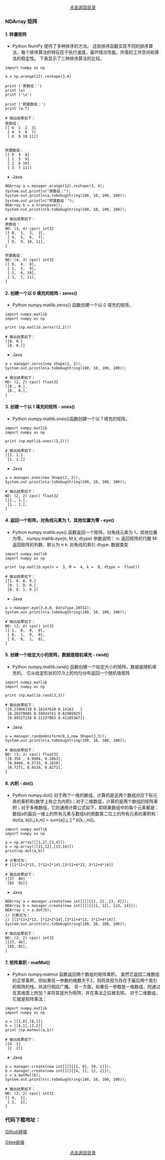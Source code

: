 <div align="center">
  <a href="http://aias.top/AIAS/guides/tutorials/ndarray/index.html">点击返回目录</a>
</div>  


### NDArray 矩阵

#### 1. 转置矩阵
- Python
NumPy 提供了多种排序的方法。 这些排序函数实现不同的排序算法，每个排序算法的特征在于执行速度，最坏情况性能，所需的工作空间和算法的稳定性。 下表显示了三种排序算法的比较。
```text
import numpy as np
 
a = np.arange(12).reshape(3,4)
 
print ('原数组：')
print (a)
print ('\n')
 
print ('转置数组：')
print (a.T)

# 输出结果如下：
原数组：
[[ 0  1  2  3]
 [ 4  5  6  7]
 [ 8  9 10 11]]


转置数组：
[[ 0  4  8]
 [ 1  5  9]
 [ 2  6 10]
 [ 3  7 11]]
```

- Java
```text
NDArray a = manager.arange(12).reshape(3, 4);
System.out.println("原数组：");
System.out.println(a.toDebugString(100, 10, 100, 100));
System.out.println("转置数组：");
NDArray b = a.transpose();
System.out.println(b.toDebugString(100, 10, 100, 100));

# 输出结果如下：
原数组：
ND: (3, 4) cpu() int32
[[ 0,  1,  2,  3],
 [ 4,  5,  6,  7],
 [ 8,  9, 10, 11],
]

转置数组：
ND: (4, 3) cpu() int32
[[ 0,  4,  8],
 [ 1,  5,  9],
 [ 2,  6, 10],
 [ 3,  7, 11],
]
```

#### 2. 创建一个以 0 填充的矩阵 - zeros()
- Python
numpy.matlib.zeros() 函数创建一个以 0 填充的矩阵。

```text
import numpy.matlib 
import numpy as np 
 
print (np.matlib.zeros((2,2)))

# 输出结果如下：
[[0. 0.]
 [0. 0.]]
```

- Java
```text
a = manager.zeros(new Shape(2, 2));
System.out.println(a.toDebugString(100, 10, 100, 100));

# 输出结果如下：
ND: (2, 2) cpu() float32
[[0., 0.],
 [0., 0.],
]
```

#### 3. 创建一个以 1 填充的矩阵 - ones()
- Python
numpy.matlib.ones()函数创建一个以 1 填充的矩阵。

```text
import numpy.matlib 
import numpy as np 
 
print (np.matlib.ones((2,2)))

# 输出结果如下：
[[1. 1.]
 [1. 1.]]
```

- Java
```text
a = manager.ones(new Shape(2, 2));
System.out.println(a.toDebugString(100, 10, 100, 100));  
        
# 输出结果如下：
ND: (2, 2) cpu() float32
[[1., 1.],
 [1., 1.],
]
```

#### 4. 返回一个矩阵，对角线元素为 1，其他位置为零 - eye()
- Python
numpy.matlib.eye() 函数返回一个矩阵，对角线元素为 1，其他位置为零。
numpy.matlib.eye(n, M,k, dtype)
参数说明：
n: 返回矩阵的行数
M: 返回矩阵的列数，默认为 n
k: 对角线的索引
dtype: 数据类型

```text
import numpy.matlib 
import numpy as np 
 
print (np.matlib.eye(n =  3, M =  4, k =  0, dtype =  float))

# 输出结果如下：
[[1. 0. 0. 0.]
 [0. 1. 0. 0.]
 [0. 0. 1. 0.]]
```

- Java
```text
a = manager.eye(3,4,0, DataType.INT32);
System.out.println(a.toDebugString(100, 10, 100, 100));
       
# 输出结果如下：
ND: (3, 4) cpu() int32
[[ 1,  0,  0,  0],
 [ 0,  1,  0,  0],
 [ 0,  0,  1,  0],
]
```

#### 5. 创建一个给定大小的矩阵，数据是随机填充 - rand()
- Python
numpy.matlib.rand() 函数创建一个给定大小的矩阵，数据是随机填充的。
它从给定形状的[0,1)上的均匀分布返回一个随机值矩阵
```text
import numpy.matlib 
import numpy as np 
 
print (np.matlib.rand(3,3))

# 输出结果如下：
[[0.23966718 0.16147628 0.14162   ]
 [0.28379085 0.59934741 0.62985825]
 [0.99527238 0.11137883 0.41105367]]
```

- Java
```text
a = manager.randomUniform(0,1,new Shape(3,3));
System.out.println(a.toDebugString(100, 10, 100, 100));
     
# 输出结果如下：
ND: (3, 3) cpu() float32
[[0.356 , 0.9904, 0.1063],
 [0.8469, 0.5733, 0.1028],
 [0.7271, 0.0218, 0.8271],
]
```

#### 6. 内积 - dot()
- Python
numpy.dot() 对于两个一维的数组，计算的是这两个数组对应下标元素的乘积和(数学上称之为内积)；对于二维数组，计算的是两个数组的矩阵乘积；对于多维数组，它的通用计算公式如下，即结果数组中的每个元素都是：数组a的最后一维上的所有元素与数组b的倒数第二位上的所有元素的乘积和： dot(a, b)[i,j,k,m] = sum(a[i,j,:] * b[k,:,m])。
```text
import numpy.matlib
import numpy as np
 
a = np.array([[1,2],[3,4]])
b = np.array([[11,12],[13,14]])
print(np.dot(a,b))

# 计算式为：
# [[1*11+2*13, 1*12+2*14],[3*11+4*13, 3*12+4*14]]

# 输出结果如下：
[[37  40] 
 [85  92]]
```

- Java
```text
NDArray a = manager.create(new int[][]{{1, 2}, {3, 4}});
NDArray b = manager.create(new int[][]{{11, 12}, {13, 14}});
NDArray c = a.dot(b);
// 计算式为：
// [[1*11+2*13, 1*12+2*14],[3*11+4*13, 3*12+4*14]]
System.out.println(c.toDebugString(100, 10, 100, 100));

# 输出结果如下：
ND: (2, 2) cpu() int32
[[37, 40],
 [85, 92],
]
```

#### 7. 矩阵乘积 - matMul()
- Python
numpy.matmul 函数返回两个数组的矩阵乘积。 虽然它返回二维数组的正常乘积，但如果任一参数的维数大于2，则将其视为存在于最后两个索引的矩阵的栈，并进行相应广播。
另一方面，如果任一参数是一维数组，则通过在其维度上附加 1 来将其提升为矩阵，并在乘法之后被去除。
对于二维数组，它就是矩阵乘法：

```text
import numpy.matlib 
import numpy as np 
 
a = [[1,0],[0,1]] 
b = [[4,1],[2,2]] 
print (np.matmul(a,b))

# 输出结果如下：
[[4  1] 
 [2  2]]
```

- Java
```text
a = manager.create(new int[][]{{1, 0}, {0, 1}});
b = manager.create(new int[][]{{4, 1}, {2, 2}});
c = a.matMul(b);
System.out.println(c.toDebugString(100, 10, 100, 100));

# 输出结果如下：
ND: (2, 2) cpu() int32
[[ 4,  1],
 [ 2,  2],
]
```

### 代码下载地址：    
[Github链接](https://github.com/mymagicpower/AIAS/blob/main/0_tutorials/ndarray_lessons/src/main/java/me/aias/example/No9MatrixExample.java)    

[Gitee链接](https://gitee.com/mymagicpower/AIAS/blob/main/0_tutorials/ndarray_lessons/src/main/java/me/aias/example/No9MatrixExample.java)   


<div align="center">
  <a href="http://aias.top/AIAS/guides/tutorials/ndarray/index.html">点击返回目录</a>
</div>  
